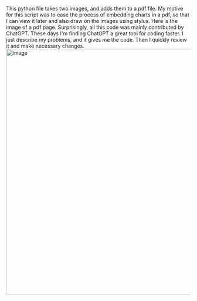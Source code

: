 This python file takes two images, and adds them to a pdf file. My motive for this script was to ease the process of embedding charts in a pdf, so that I can view it later and also draw on the images using stylus.
Here is the image of a pdf page.
Surprisingly, all this code was mainly contributed by ChatGPT. These days I'm finding ChatGPT a great tool for coding faster. I just describe my problems, and it gives me the code. Then I quickly review it and make necessary changes. 
<img width="523" height="669" alt="image" src="https://github.com/user-attachments/assets/a5b1c299-5ee8-4f07-8867-8b37362a2aff" />
